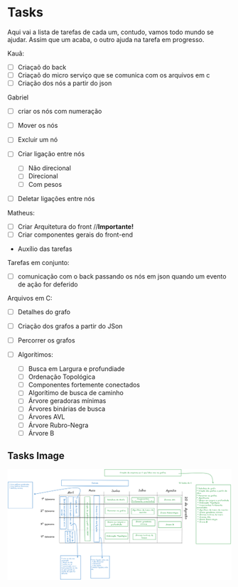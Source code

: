# Tasks

Aqui vai a lista de tarefas de cada um, contudo, vamos todo mundo se ajudar. Assim que um acaba, o outro ajuda na tarefa em progresso.

Kauã:  

* [ ] Criaçaõ do back
* [ ] Criaçaõ do micro serviço que se comunica com os arquivos em c
* [ ] Criação dos nós a partir do json

Gabriel

* [ ] criar os nós com numeração
* [ ]  Mover os nós
* [ ]  Excluir um nó

* [ ] Criar ligação entre nós
  * [ ] Não direcional
  * [ ] Direcional
  * [ ] Com pesos
* [ ] Deletar ligações entre nós

Matheus:

* [ ] Criar Arquitetura do front //**Importante!**
* [ ] Criar componentes gerais do front-end
* Auxílio das tarefas

Tarefas em conjunto:

* [ ]  comunicação com o back passando os nós em json quando um evento de ação for deferido

Arquivos em C:

* [ ] Detalhes do grafo
* [ ] Criação dos grafos a partir do JSon
* [ ] Percorrer os grafos

* [ ] Algorítimos:
  * [ ] Busca em Largura e profundiade
  * [ ] Ordenação Topológica
  * [ ] Componentes fortemente conectados
  * [ ] Algorítimo de busca de caminho
  * [ ] Árvore geradoras mínimas
  * [ ] Árvores binárias de busca
  * [ ] Árvores AVL
  * [ ] Árvore Rubro-Negra
  * [ ] Árvore B

## Tasks Image

![project-base](./img/Entregas_Arquitetura_Proj_Em_Grafos.png)
